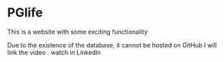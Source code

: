 # PGlife
This is a website with some exciting functionality 

Due to the existence of the database, it cannot be hosted on GitHub
I will link the video . watch in Linkedln
